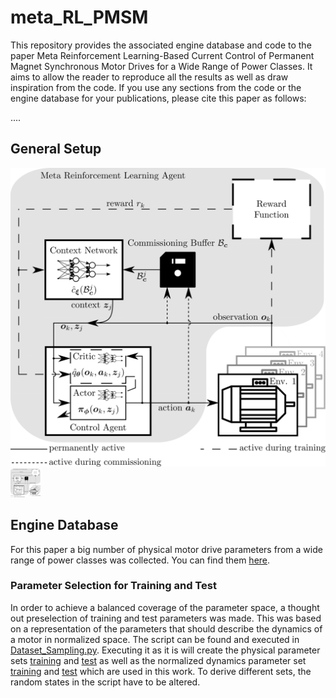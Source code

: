 # meta_RL_PMSM
This repository provides the associated engine database and code to the paper Meta Reinforcement Learning-Based Current Control of Permanent Magnet Synchronous Motor Drives for a Wide Range of Power Classes. It aims to allow the reader to reproduce all the results as well as draw inspiration from the code. If you use any sections from the code or the engine database for your publications, please cite this paper as follows:

....

## General Setup

![General Meta Setup](Supplementary/Meta_Scheme.png)
<img src="Supplementary/Meta_Scheme.png" width="48">
## Engine Database

For this paper a big number of physical motor drive parameters from a wide range of power classes was collected. You can find them [here](MotorDB/Complete.xlsx). 

### Parameter Selection for Training and Test

In order to achieve a balanced coverage of the parameter space, a thought out preselection of training and test parameters was made. This was based on a representation of the parameters that should describe the dynamics of a motor in normalized space. The script can be found and executed in [Dataset_Sampling.py](Code/Data_Selection/Dataset_Sampling.py). Executing it as it is will create the physical parameter sets [training](MotorDB/Training.xlsx) and [test](MotorDB/Test.xlsx) as well as the normalized dynamics parameter set [training](MotorDB/ODETraining.xlsx) and [test](MotorDB/ODETest.xlsx) which are used in this work. To derive different sets, the random states in the script have to be altered.


